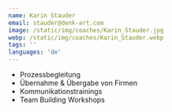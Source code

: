 ```yaml
---
name: Karin Stauder
email: stauder@denk-art.com
image: /static/img/coaches/Karin_Stauder.jpg
webp: /static/img/coaches/Karin_Stauder.webp
tags: ''
languages: 'de'
---
```


<ul><li>Prozessbegleitung</li><li>Übernahme &amp; Übergabe von Firmen</li><li>Kommunikationstrainings</li><li>Team Building Workshops</li></ul>